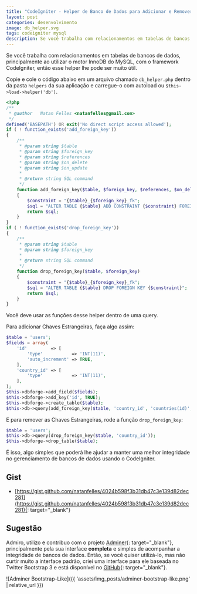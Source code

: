 ```yaml
---
title: "CodeIgniter - Helper de Banco de Dados para Adicionar e Remover Chaves Estrangeiras"
layout: post
categories: desenvolvimento
image: db_helper.svg
tags: codeigniter mysql
description: Se você trabalha com relacionamentos em tabelas de bancos de dados, principalmente ao utilizar o motor InnoDB do MySQL, com o framework CodeIgniter, então esse helper lhe pode ser muito útil.
---
```


Se você trabalha com relacionamentos em tabelas de bancos de dados, principalmente ao utilizar o motor InnoDB do MySQL, com o framework CodeIgniter, então esse helper lhe pode ser muito útil.

Copie e cole o código abaixo em um arquivo chamado `db_helper.php` dentro da pasta `helpers` da sua aplicação e carregue-o com autoload ou `$this->load->helper('db')`.

```php
<?php
/**
 * @author   Natan Felles <natanfelles@gmail.com>
 */
defined('BASEPATH') OR exit('No direct script access allowed');
if ( ! function_exists('add_foreign_key'))
{
    /**
     * @param string $table
     * @param string $foreign_key
     * @param string $references
     * @param string $on_delete
     * @param string $on_update
     *
     * @return string SQL command
     */
    function add_foreign_key($table, $foreign_key, $references, $on_delete = 'RESTRICT', $on_update = 'RESTRICT')
    {
        $constraint = "{$table}_{$foreign_key}_fk";
        $sql = "ALTER TABLE {$table} ADD CONSTRAINT {$constraint} FOREIGN KEY ({$foreign_key}) REFERENCES {$references} ON DELETE {$on_delete} ON UPDATE {$on_update}";
        return $sql;
    }
}
if ( ! function_exists('drop_foreign_key'))
{
    /**
     * @param string $table
     * @param string $foreign_key
     *
     * @return string SQL command
     */
    function drop_foreign_key($table, $foreign_key)
    {
        $constraint = "{$table}_{$foreign_key}_fk";
        $sql = "ALTER TABLE {$table} DROP FOREIGN KEY {$constraint}";
        return $sql;
    }
}
```

Você deve usar as funções desse helper dentro de uma query.

Para adicionar Chaves Estrangeiras, faça algo assim:

```php
$table = 'users';
$fields = array(
    'id'         => [
        'type'           => 'INT(11)',
        'auto_increment' => TRUE,
    ],
    'country_id' => [
        'type'           => 'INT(11)',
    ],
);
$this->dbforge->add_field($fields);
$this->dbforge->add_key('id', TRUE);
$this->dbforge->create_table($table);
$this->db->query(add_foreign_key($table, 'country_id', 'countries(id)', 'CASCADE', 'CASCADE'));
```

E para remover as Chaves Estrangeiras, rode a função `drop_foreign_key`:

```php
$table = 'users';
$this->db->query(drop_foreign_key($table, 'country_id'));
$this->dbforge->drop_table($table);
```

É isso, algo simples que poderá lhe ajudar a manter uma melhor integridade no gerenciamento de bancos de dados usando o CodeIgniter.

## Gist

- [https://gist.github.com/natanfelles/4024b598f3b31db47c3e139d82dec281](https://gist.github.com/natanfelles/4024b598f3b31db47c3e139d82dec281){: target="_blank"}

## Sugestão

Admiro, utilizo e contribuo com o projeto [Adminer](https://www.adminer.org){: target="_blank"}, principalmente pela sua interface **completa** e simples de acompanhar a integridade de bancos de dados. Então, se você quiser utilizá-lo, mas não curtir muito a interface padrão, criei uma interface para ele baseada no Twitter Bootstrap 3 e está disponível no [GitHub](https://github.com/natanfelles/adminer-bootstrap-like){: target="_blank"}.

![Adminer Bootstrap-Like]({{ 'assets/img_posts/adminer-bootstrap-like.png' | relative_url }})
